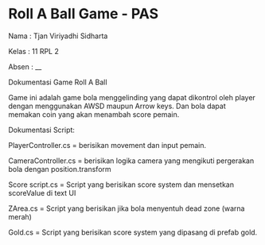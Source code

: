 # Roll A Ball Game - PAS

Nama : Tjan Viriyadhi Sidharta

Kelas : 11 RPL 2

Absen : __

Dokumentasi Game Roll A Ball

Game ini adalah game bola menggelinding yang dapat dikontrol oleh player dengan menggunakan AWSD maupun Arrow keys. Dan bola dapat memakan coin yang akan menambah score pemain. 

Dokumentasi Script:

PlayerController.cs = berisikan movement dan input pemain.

CameraController.cs = berisikan logika camera yang mengikuti pergerakan bola dengan position.transform

Score script.cs = Script yang berisikan score system dan mensetkan scoreValue di text UI

ZArea.cs = Script yang berisikan jika bola menyentuh dead zone (warna merah)

Gold.cs = Script yang berisikan score system yang dipasang di prefab gold.

